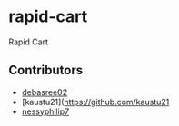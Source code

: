 # rapid-cart
Rapid Cart

## Contributors
- [debasree02](https://github.com/debasree02)
- [kaustu21](https://github.com/kaustu21
- [nessyphilip7](https://github.com/nessyphilip7)

